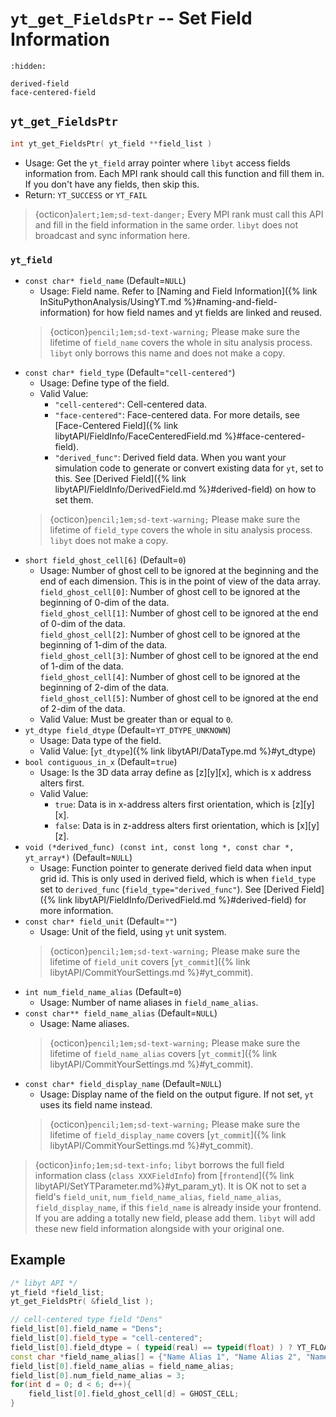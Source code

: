 # `yt_get_FieldsPtr` -- Set Field Information

```{toctree}
:hidden:

derived-field
face-centered-field
```

## `yt_get_FieldsPtr`
```cpp
int yt_get_FieldsPtr( yt_field **field_list )
```
- Usage: Get the `yt_field` array pointer where `libyt` access fields information from. Each MPI rank should call this function and fill them in. If you don't have any fields, then skip this.
- Return: `YT_SUCCESS` or `YT_FAIL`

> {octicon}`alert;1em;sd-text-danger;` Every MPI rank must call this API and fill in the field information in the same order. `libyt` does not broadcast and sync information here.

### `yt_field`
- `const char* field_name` (Default=`NULL`)
  - Usage: Field name. Refer to [Naming and Field Information]({% link InSituPythonAnalysis/UsingYT.md %}#naming-and-field-information) for how field names and yt fields are linked and reused.
  > {octicon}`pencil;1em;sd-text-warning;` Please make sure the lifetime of `field_name` covers the whole in situ analysis process. `libyt` only borrows this name and does not make a copy.
- `const char* field_type` (Default=`"cell-centered"`)
  - Usage: Define type of the field.
  - Valid Value:
    - `"cell-centered"`: Cell-centered data.
    - `"face-centered"`: Face-centered data. For more details, see [Face-Centered Field]({% link libytAPI/FieldInfo/FaceCenteredField.md %}#face-centered-field).
    - `"derived_func"`: Derived field data. When you want your simulation code to generate or convert existing data for `yt`, set to this. See [Derived Field]({% link libytAPI/FieldInfo/DerivedField.md %}#derived-field) on how to set them.
  > {octicon}`pencil;1em;sd-text-warning;` Please make sure the lifetime of `field_type` covers the whole in situ analysis process. `libyt` does not make a copy.
- `short field_ghost_cell[6]` (Default=`0`)
  - Usage: Number of ghost cell to be ignored at the beginning and the end of each dimension. This is in the point of view of the data array. <br>
    `field_ghost_cell[0]`: Number of ghost cell to be ignored at the beginning of 0-dim of the data.<br>
    `field_ghost_cell[1]`: Number of ghost cell to be ignored at the end of 0-dim of the data.<br>
    `field_ghost_cell[2]`: Number of ghost cell to be ignored at the beginning of 1-dim of the data.<br>
    `field_ghost_cell[3]`: Number of ghost cell to be ignored at the end of 1-dim of the data.<br>
    `field_ghost_cell[4]`: Number of ghost cell to be ignored at the beginning of 2-dim of the data.<br>
    `field_ghost_cell[5]`: Number of ghost cell to be ignored at the end of 2-dim of the data.<br>
  - Valid Value: Must be greater than or equal to `0`.
- `yt_dtype field_dtype` (Default=`YT_DTYPE_UNKNOWN`)
  - Usage: Data type of the field.
  - Valid Value:  [`yt_dtype`]({% link libytAPI/DataType.md %}#yt_dtype)
- `bool contiguous_in_x` (Default=`true`)
  - Usage: Is the 3D data array define as [z][y][x], which is x address alters first.
  - Valid Value:
    - `true`: Data is in x-address alters first orientation, which is [z][y][x].
    - `false`: Data is in z-address alters first orientation, which is [x][y][z].
- `void (*derived_func) (const int, const long *, const char *, yt_array*)` (Default=`NULL`)
  - Usage: Function pointer to generate derived field data when input grid id. This is only used in derived field, which is when `field_type` set to `derived_func` (`field_type="derived_func"`). See [Derived Field]({% link libytAPI/FieldInfo/DerivedField.md %}#derived-field) for more information.
- `const char* field_unit` (Default=`""`)
  - Usage: Unit of the field, using `yt` unit system.
  > {octicon}`pencil;1em;sd-text-warning;` Please make sure the lifetime of `field_unit` covers [`yt_commit`]({% link libytAPI/CommitYourSettings.md %}#yt_commit).
- `int num_field_name_alias` (Default=`0`)
  - Usage: Number of name aliases in `field_name_alias`.
- `const char** field_name_alias` (Default=`NULL`)
  - Usage: Name aliases.
  > {octicon}`pencil;1em;sd-text-warning;` Please make sure the lifetime of `field_name_alias` covers [`yt_commit`]({% link libytAPI/CommitYourSettings.md %}#yt_commit).
- `const char* field_display_name` (Default=`NULL`)
  - Usage: Display name of the field on the output figure. If not set, `yt` uses its field name instead.
  > {octicon}`pencil;1em;sd-text-warning;` Please make sure the lifetime of `field_display_name` covers [`yt_commit`]({% link libytAPI/CommitYourSettings.md %}#yt_commit).

> {octicon}`info;1em;sd-text-info;` `libyt` borrows the full field information class (`class XXXFieldInfo`) from [`frontend`]({% link libytAPI/SetYTParameter.md%}#yt_param_yt). It is OK not to set a field's `field_unit`, `num_field_name_alias`, `field_name_alias`, `field_display_name`, if this `field_name` is already inside your frontend.
> If you are adding a totally new field, please add them. `libyt` will add these new field information alongside with your original one.

## Example
```cpp
/* libyt API */  
yt_field *field_list;
yt_get_FieldsPtr( &field_list );

// cell-centered type field "Dens" 
field_list[0].field_name = "Dens";  
field_list[0].field_type = "cell-centered";  
field_list[0].field_dtype = ( typeid(real) == typeid(float) ) ? YT_FLOAT : YT_DOUBLE;  
const char *field_name_alias[] = {"Name Alias 1", "Name Alias 2", "Name Alias 3"};  
field_list[0].field_name_alias = field_name_alias;  
field_list[0].num_field_name_alias = 3;  
for(int d = 0; d < 6; d++){
    field_list[0].field_ghost_cell[d] = GHOST_CELL;  
}
```
